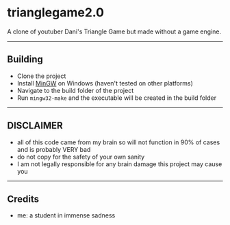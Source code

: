 
# trianglegame2.0

A clone of youtuber Dani's Triangle Game but made without a game engine.
___

## Building

- Clone the project
- Install [MinGW](https://www.mingw-w64.org/downloads/ 'Download MinGW') on Windows (haven't tested on other platforms)
- Navigate to the build folder of the project
- Run `mingw32-make` and the executable will be created in the build folder 

___

## DISCLAIMER

- all of this code came from my brain so will not function in 90% of cases and is probably VERY bad
- do not copy for the safety of your own sanity
- I am not legally responsible for any brain damage this project may cause you
___

## Credits

- me: a student in immense sadness

